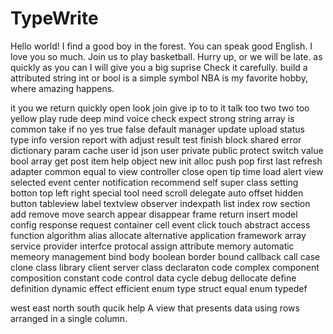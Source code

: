 #  TypeWrite


Hello world! 
I find a good boy in the forest.
You can speak good English.
I love you so much.
Join us to play basketball.
Hurry up, or we will be late.
as quickly as you can
I will give you a big suprise
Check it carefully.
build a attributed string
int or bool is a simple symbol
NBA is my favorite hobby, where amazing happens. 

it you we return quickly open look join give ip to to it talk too two two too yellow play rude 
deep mind voice
check expect strong string array is common  take if no yes true false default
manager update upload status type info version report with adjust result test finish block shared error dictionary param cache user id json user private public protect switch value bool array get post item help object new init alloc push pop first last refresh adapter common equal to view controller close open tip time load alert view selected event center notification recommend self super class setting botton top left right special tool need scroll delegate auto offset hidden button tableview label textview observer indexpath list index row section add remove move search appear disappear frame return insert model config response request container cell event click touch abstract access function algorithm alias allocate alternative 
application framework array service provider interfce protocal assign attribute memory automatic memeory management bind body boolean border bound callback call case clone class library client server class declaraton code complex component composition constant code
control data cycle debug dellocate define definition dynamic effect efficient enum type struct equal enum typedef 

west east north south
qucik help
A view that presents data using rows arranged in a single column.
